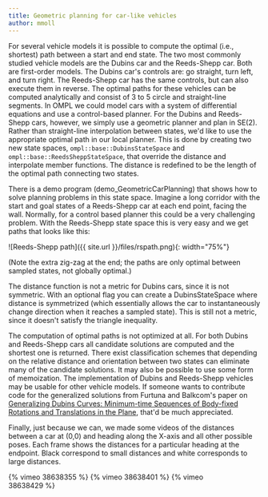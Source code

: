 ```yaml
---
title: Geometric planning for car-like vehicles
author: mmoll
---
```

For several vehicle models it is possible to compute the optimal (i.e., shortest) path between a start and end state. The two most commonly studied vehicle models are the Dubins car and the Reeds-Shepp car. Both are first-order models. The Dubins car's controls are: go straight, turn left, and turn right. The Reeds-Shepp car has the same controls, but can also execute them in reverse. The optimal paths for these vehicles can be computed analytically and consist of 3 to 5 circle and straight-line segments. In OMPL we could model cars with a system of differential equations and use a control-based planner. For the Dubins and Reeds-Shepp cars, however, we simply use a geometric planner and plan in SE(2). Rather than straight-line interpolation between states, we'd like to use the appropriate optimal path in our local planner. This is done by creating two new state spaces, `ompl::base::DubinsStateSpace` and `ompl::base::ReedsSheppStateSpace`, that override the distance and interpolate member functions. The distance is redefined to be the length of the optimal path connecting two states.

There is a demo program (demo_GeometricCarPlanning) that shows how to solve planning problems in this state space. Imagine a long corridor with the start and goal states of a Reeds-Shepp car at each end point, facing the wall. Normally, for a control based planner this could be a very challenging problem. With the Reeds-Shepp state space this is very easy and we get paths that looks like this:

![Reeds-Shepp path]({{ site.url }}/files/rspath.png){: width="75%"}

(Note the extra zig-zag at the end; the paths are only optimal between sampled states, not globally optimal.)

The distance function is not a metric for Dubins cars, since it is not symmetric. With an optional flag you can create a DubinsStateSpace where distance is symmetrized (which essentially allows the car to instantaneously change direction when it reaches a sampled state). This is still not a metric, since it doesn't satisfy the triangle inequality.

The computation of optimal paths is not optimized at all. For both Dubins and Reeds-Shepp cars all candidate solutions are computed and the shortest one is returned. There exist classification schemes that depending on the relative distance and orientation between two states can eliminate many of the candidate solutions. It may also be possible to use some form of memoization. The implementation of Dubins and Reeds-Shepp vehicles may be usable for other vehicle models. If someone wants to contribute code for the generalized solutions from Furtuna and Balkcom's paper on [Generalizing Dubins Curves: Minimum-time Sequences of Body-fixed Rotations and Translations in the Plane](http://dx.doi.org/10.1177/0278364910365093), that'd be much appreciated.

Finally, just because we can, we made some videos of the distances between a car at (0,0) and heading along the X-axis and all other possible poses. Each frame shows the distances for a particular heading at the endpoint. Black correspond to small distances and white corresponds to large distances.

<div class="col-sm-offset-1" style="width: 80%">
{% vimeo 38638355 %}
{% vimeo 38638401 %}
{% vimeo 38638429 %}
</div>
